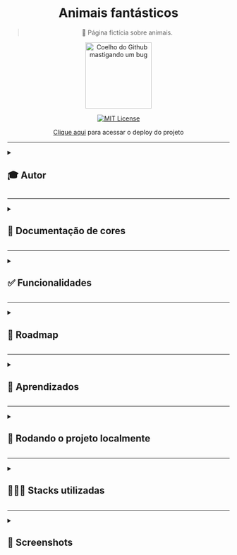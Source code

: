 <div align="center">
  
# Animais fantásticos
  
> 🦁 Página fictícia sobre animais.
  
  <img src="https://user-images.githubusercontent.com/70871620/193637502-7796eb9f-c1d7-41c6-83ef-793d15bfeb76.gif" height="150px" title="Coelho do Github mastigando um bug"/>

<br>
  
[![MIT License](https://img.shields.io/badge/License-MIT-green.svg)](https://choosealicense.com/licenses/mit/)
 
[Clique aqui](https://animais-fantasticos-sigma.vercel.app/) para acessar o deploy do projeto
  
</div>

---

<details>
<summary><h2>🎓 Autor</h2></summary>

<div align="left">
  
[Matheus Queiroz](https://github.com/matheusqueirozds) |  
:-------------------------:|
 <a href="https://github.com/matheusqueirozds"><img src="https://avatars.githubusercontent.com/u/70871620?v=4" width="100px;" alt="Foto do Matheus Queiroz no GitHub"/></a> |
  
</div>
</details>

---

<details>
<summary><h2>🎨 Documentação de cores</h2></summary>
<div>

|  Cor  |    Hexadecimal    |
| :---: | :---------------: |
| cor 1 |      #ffbb55      |
| cor 2 |  var(--color-3)   |
| cor 3 |      #ef6757      |
| cor 4 | var(--color-4)222 |

</div>  
</details>

---

<details>
<summary><h2>✅ Funcionalidades</h2></summary>

Seguem as principais features acrescentadas nesse projeto:

- [x] O site está responsivo
- [x] As informações estão organizadas por seções
- [x] O código está indentado e de fácil entendimento para futuras manutenções
- [x] Foram utilizadas tags específicas do HTML5, explorando diversas possibilidades de formatação do site
- [x] Existem contéudos dinâmicos no site, como galeria de imagens, feitos com JavaScript

</details>  
  
 --- 
 
<details>
<summary><h2>🚫 Roadmap</h2></summary>

Para concluir o projeto ainda pretendo:

- [ ] Refatorar todo o código, baseado no clean code
- [ ] Adicionar uma página de login no site
- [ ] Atualizar a UX/UI do site, levando em consideração a experiência do usuário
- [ ] Melhorar o SEO do site

</details>  
  
 --- 
 
<details>
<summary><h2>🎯 Aprendizados</h2></summary>

Esse foi meu primeiro projeto com JavaScript, no qual aprendi manipulação do DOM e lógica de programação.

</details>    
  
 ---

<details>
<summary><h2>🔄 Rodando o projeto localmente</h2></summary>  
  
Clone o projeto via HTTPS

```bash
  git clone https://github.com/matheusqueirozds/animais-fantasticos.git
```

Entre no diretório do projeto

```bash
  cd animais-fantasticos
```

Inicie o servidor pelo Go Live, disponível após a intalação da extensão Live Server ([clique aqui](https://marketplace.visualstudio.com/items?itemName=ritwickdey.LiveServer) para baixar a extensão)

![image](https://user-images.githubusercontent.com/70871620/193433021-eda88178-eec1-4580-a768-0408298cb70e.png)

</details>

---

<details>
<summary><h2>🤹🏾‍♂️ Stacks utilizadas</h2></summary>
  
- UX/UI Design
- HTML e CSS
- JavaScript
  
</details>

---

<details>
<summary><h2>🔳 Screenshots</h2></summary>

<div align="center">

| Galeria de imagems                                                                                                                                             | FAQ                                                                                                                                                | Contato                                                                                                                                                |
| -------------------------------------------------------------------------------------------------------------------------------------------------------------- | -------------------------------------------------------------------------------------------------------------------------------------------------- | ------------------------------------------------------------------------------------------------------------------------------------------------------ |
| <img src="https://user-images.githubusercontent.com/70871620/193639165-7e33b7b7-7be5-4833-b64f-83a8dc8b7ef2.png" max-width="1220px" title="Galeria de fotos"/> | <img src="https://user-images.githubusercontent.com/70871620/193639918-8c0efa45-c0bc-4d97-8caa-1c28c5fc7be2.png" max-width="1220px" title="FAQ" /> | <img src="https://user-images.githubusercontent.com/70871620/193640340-0bbf87a9-c99d-4db8-9ae5-305bb286d169.png" max-width="1220px" title="Contato" /> |

</div>
</details>
